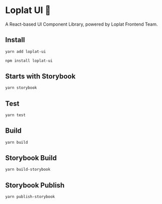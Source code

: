 # Loplat UI 🚀

A React-based UI Component Library, powered by Loplat Frontend Team.

## Install
```bash
yarn add loplat-ui

npm install loplat-ui
```

## Starts with Storybook
```bash
yarn storybook
```

## Test

```bash
yarn test
```

## Build

```bash
yarn build
```

## Storybook Build

```bash
yarn build-storybook
```

## Storybook Publish

```bash
yarn publish-storybook
```
